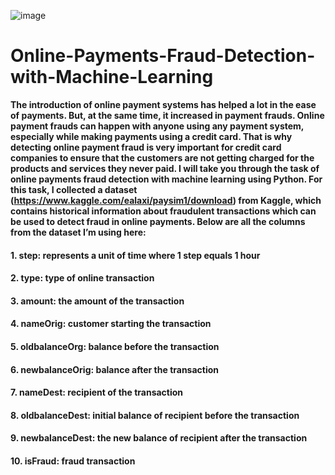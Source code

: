 ![image](https://user-images.githubusercontent.com/105642942/185740989-1c586c83-f65b-48b5-aae8-02a29b44193d.png)

# <b>Online-Payments-Fraud-Detection-with-Machine-Learning
The introduction of online payment systems has helped a lot in the ease of payments. But, at the same time, it increased in payment frauds. Online payment frauds can happen with anyone using any payment system, especially while making payments using a credit card. That is why detecting online payment fraud is very important for credit card companies to ensure that the customers are not getting charged for the products and services they never paid. I will take you through the task of online payments fraud detection with machine learning using Python.
For this task, I collected a dataset (https://www.kaggle.com/ealaxi/paysim1/download) from Kaggle, which contains historical information about fraudulent transactions which can be used to detect fraud in online payments. Below are all the columns from the dataset I’m using here:</b>
            <h4>1. step: represents a unit of time where 1 step equals 1 hour</h4>
            <h4>2. type: type of online transaction</h4>
            <h4>3. amount: the amount of the transaction</h4>
            <h4>4. nameOrig: customer starting the transaction</h4>
            <h4>5. oldbalanceOrg: balance before the transaction</h4>
            <h4>6. newbalanceOrig: balance after the transaction</h4>
            <h4>7. nameDest: recipient of the transaction</h4>
            <h4>8. oldbalanceDest: initial balance of recipient before the transaction</h4>
            <h4>9. newbalanceDest: the new balance of recipient after the transaction</h4>
            <h4>10. isFraud: fraud transaction</h4>
